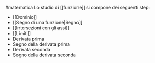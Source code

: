 #matematica 
Lo studio di [[funzione]] si compone dei seguenti step:
- [[Dominio]]
- [[Segno di una funzione|Segno]]
- [[Intersezioni con gli assi]]
- [[Limiti]]
- Derivata prima
- Segno della derivata prima
- Derivata seconda
- Segno della derivata seconda
